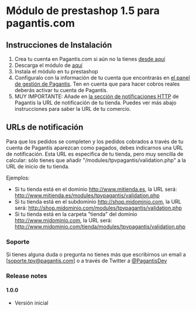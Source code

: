 # Módulo de prestashop 1.5 para  pagantis.com


## Instrucciones de Instalación

1. Crea tu cuenta en Pagantis.com si aún no la tienes [desde aquí](https://bo.pagantis.com/users/sign_up)
2. Descarga el módulo de [aquí](XXX)
3. Instala el módulo en tu prestashop
4. Configuralo con la información de tu cuenta que encontrarás en [el panel de gestión de Pagantis](https://bo.pagantis.com/api). Ten en cuenta que para hacer cobros reales deberás activar tu cuenta de Pagantis.
5. MUY IMPORTANTE: Añade en [la sección de notificaciones HTTP](https://bo.pagantis.com/notifications) de Pagantis la URL de notificación de tu tienda. Puedes ver más abajo instrucciones para saber la URL de tu comercio.


## URLs de notificación

Para que los pedidos se completen y los pedidos cobrados a través de tu cuenta de Pagantis aparezcan como pagados, debes indicarnos una URL de notificación. Esta URL es específica de tu tienda, pero muy sencilla de calcular: sólo tienes que añadir "/modules/tpvpagantis/validation.php" a la URL de inicio de tu tienda.

Ejemplos:

- Si tu tienda está en el dominio http://www.mitienda.es, la URL será: http://www.mitienda.es/modules/tpvpagantis/validation.php
- Si tu tienda está en el subdominio http://shop.midominio.com, la URL será: http://shop.midominio.com/modules/tpvpagantis/validation.php
- Si tu tienda está en la carpeta "tienda" del dominio http://www.midominio.com, la URL será: http://www.midominio.com/tienda/modules/tpvpagantis/validation.php


### Soporte

Si tienes alguna duda o pregunta no tienes más que escribirnos un email a [soporte.tpv@pagantis.com] o a través de Twitter a [@PagantisDev](https://twitter.com/PagantisDev)


### Release notes

#### 1.0.0

- Versión inicial